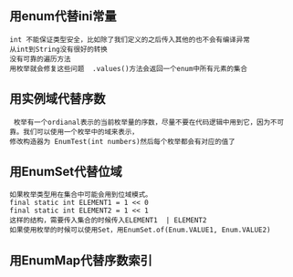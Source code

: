 ## 用enum代替ini常量
    int 不能保证类型安全，比如除了我们定义的之后传入其他的也不会有编译异常
    从int到String没有很好的转换
    没有可靠的遍历方法
    用枚举就会修复这些问题  .values()方法会返回一个enum中所有元素的集合

## 用实例域代替序数
     枚举有一个ordianal表示的当前枚举量的序数，尽量不要在代码逻辑中用到它，因为不可靠。我们可以使用一个枚举中的域来表示，
    修改构造器为 EnumTest(int numbers)然后每个枚举都会有对应的值了

## 用EnumSet代替位域
    如果枚举类型用在集合中可能会用到位域模式。
    final static int ELEMENT1 = 1 << 0
    final static int ELEMENT2 = 1 << 1
    这样的结构，需要传入集合的时候传入ELEMENT1  | ELEMENT2
    如果使用枚举的时候可以使用Set，用EnumSet.of(Enum.VALUE1, Enum.VALUE2)

## 用EnumMap代替序数索引
    